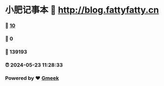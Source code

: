 # 小肥记事本 :link: http://blog.fattyfatty.cn 
### :page_facing_up: [10](http://blog.fattyfatty.cn/tag.html) 
### :speech_balloon: 0 
### :hibiscus: 139193 
### :alarm_clock: 2024-05-23 11:28:33 
### Powered by :heart: [Gmeek](https://github.com/Meekdai/Gmeek)
